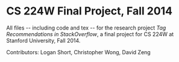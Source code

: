 CS 224W Final Project, Fall 2014
==============

All files -- including code and tex -- for the research project *Tag Recommendations in StackOverflow*, a final project for CS 224W at Stanford University, Fall 2014.

Contributors: Logan Short, Christopher Wong, David Zeng
